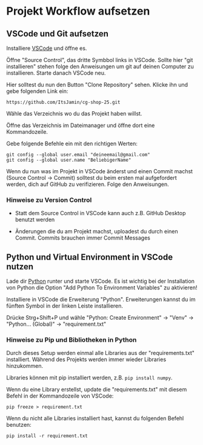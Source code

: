 # Projekt Workflow aufsetzen

## VSCode und Git aufsetzen
Installiere [VSCode](https://code.visualstudio.com/download) und öffne es.

Öffne "Source Control", das dritte Symbbol links in VSCode.
Sollte hier "git installieren" stehen folge den Anweisungen um git auf deinen Computer zu installieren. Starte danach VSCode neu.


Hier solltest du nun den Button "Clone Repository" sehen. Klicke ihn und gebe folgenden Link ein:
```
https://github.com/ItsJamin/cg-shop-25.git
```

Wähle das Verzeichnis wo du das Projekt haben willst.

Öffne das Verzeichnis im Dateimanager und öffne dort eine Kommandozeile.

Gebe folgende Befehle ein mit den richtigen Werten:
```
git config --global user.email "deineemail@gmail.com"
git config --global user.name "BeliebigerName"
```

Wenn du nun was im Projekt in VSCode änderst und einen Commit machst (Source Control -> Commit) solltest du beim ersten mal aufgefordert werden, dich auf GitHub zu verifizieren. Folge den Anweisungen.

### Hinweise zu Version Control
- Statt dem Source Control in VSCode kann auch z.B. GitHub Desktop benutzt werden

- Änderungen die du am Projekt machst, uploadest du durch einen Commit. Commits brauchen immer Commit Messages

## Python und Virtual Environment in VSCode nutzen

Lade dir [Python](https://www.python.org/downloads/) runter und starte VSCode. Es ist wichtig bei der Installation von Python die Option "Add Python To Environment Variables" zu aktivieren!

Installiere in VSCode die Erweiterung "Python". Erweiterungen kannst du im fünften Symbol in der linken Leiste installieren.

Drücke Strg+Shift+P und wähle "Python: Create Environment" -> "Venv" -> "Python... (Global)" -> "requirement.txt"

### Hinweise zu Pip und Bibliotheken in Python
Durch dieses Setup werden einmal alle Libraries aus der "requirements.txt" installiert. Während des Projekts werden immer wieder Libraries hinzukommen.

Libraries können mit pip installiert werden, z.B. `pip install numpy`.

Wenn du eine Library erstellst, update die "requirements.txt" mit diesem Befehl in der Kommandozeile von VSCode:
```
pip freeze > requirement.txt
```

Wenn du nicht alle Libraries installiert hast, kannst du folgenden Befehl benutzen:
```
pip install -r requirement.txt
```

